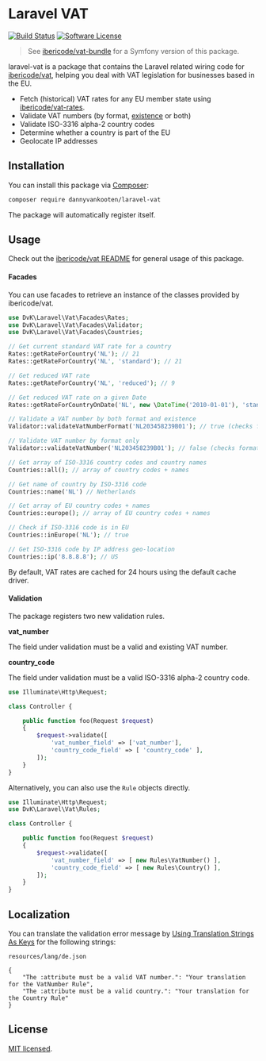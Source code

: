 Laravel VAT
================

<a href="https://travis-ci.org/dannyvankooten/laravel-vat"><img src="https://img.shields.io/travis/dannyvankooten/laravel-vat/master.svg?style=flat-square" alt="Build Status"></img></a>
<a href="LICENSE"><img src="https://img.shields.io/badge/license-MIT-brightgreen.svg?style=flat-square" alt="Software License"></img></a>

> See [ibericode/vat-bundle](https://github.com/ibericode/vat-bundle) for a Symfony version of this package.

laravel-vat is a package that contains the Laravel related wiring code for [ibericode/vat](https://github.com/ibericode/vat/tree/1.2.1), helping you deal with VAT legislation for businesses based in the EU.

- Fetch (historical) VAT rates for any EU member state using [ibericode/vat-rates](https://github.com/ibericode/vat-rates).
- Validate VAT numbers (by format, [existence](http://ec.europa.eu/taxation_customs/vies/) or both)
- Validate ISO-3316 alpha-2 country codes
- Determine whether a country is part of the EU
- Geolocate IP addresses

## Installation

You can install this package via [Composer](https://getcomposer.org/):

```bash
composer require dannyvankooten/laravel-vat
```

The package will automatically register itself.


## Usage

Check out the [ibericode/vat README](https://github.com/ibericode/vat/tree/1.2.1) for general usage of this package.


#### Facades

You can use facades to retrieve an instance of the classes provided by ibericode/vat.

```php
use DvK\Laravel\Vat\Facades\Rates;
use DvK\Laravel\Vat\Facades\Validator;
use DvK\Laravel\Vat\Facades\Countries;

// Get current standard VAT rate for a country
Rates::getRateForCountry('NL'); // 21
Rates::getRateForCountry('NL', 'standard'); // 21

// Get reduced VAT rate
Rates::getRateForCountry('NL', 'reduced'); // 9

// Get reduced VAT rate on a given Date
Rates::getRateForCountryOnDate('NL', new \DateTime('2010-01-01'), 'standard'); // 19.00

// Validate a VAT number by both format and existence
Validator::validateVatNumberFormat('NL203458239B01'); // true (checks format)

// Validate VAT number by format only
Validator::validateVatNumber('NL203458239B01'); // false (checks format + existence)

// Get array of ISO-3316 country codes and country names
Countries::all(); // array of country codes + names

// Get name of country by ISO-3316 code
Countries::name('NL') // Netherlands

// Get array of EU country codes + names
Countries::europe(); // array of EU country codes + names

// Check if ISO-3316 code is in EU
Countries::inEurope('NL'); // true

// Get ISO-3316 code by IP address geo-location
Countries::ip('8.8.8.8'); // US
```

By default, VAT rates are cached for 24 hours using the default cache driver.


#### Validation

The package registers two new validation rules.

**vat_number**

The field under validation must be a valid and existing VAT number.

**country_code**

The field under validation must be a valid ISO-3316 alpha-2 country code.

```php
use Illuminate\Http\Request;

class Controller {

    public function foo(Request $request)
    {
        $request->validate([
            'vat_number_field' => ['vat_number'],
            'country_code_field' => [ 'country_code' ],
        ]);
    }
}
```

Alternatively, you can also use the `Rule` objects directly.

```php
use Illuminate\Http\Request;
use DvK\Laravel\Vat\Rules;

class Controller {

    public function foo(Request $request)
    {
        $request->validate([
            'vat_number_field' => [ new Rules\VatNumber() ],
            'country_code_field' => [ new Rules\Country() ],
        ]);
    }
}
```

## Localization
You can translate the validation error message by [Using Translation Strings As Keys](https://laravel.com/docs/6.x/localization#using-translation-strings-as-keys) for the following strings:

`resources/lang/de.json`
```
{
    "The :attribute must be a valid VAT number.": "Your translation for the VatNumber Rule",
    "The :attribute must be a valid country.": "Your translation for the Country Rule"
}
```

## License

[MIT licensed](LICENSE).
